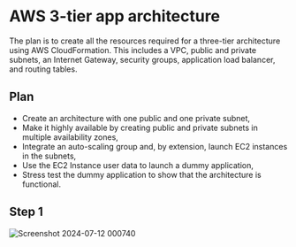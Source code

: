 # AWS 3-tier app architecture
The plan is to create all the resources required for a three-tier architecture using AWS CloudFormation. This includes a VPC, public and private subnets, 
an Internet Gateway, security groups, application load balancer, and routing tables.
## Plan
- Create an architecture with one public and one private subnet,
- Make it highly available by creating public and private subnets in multiple availability zones,
- Integrate an auto-scaling group and, by extension, launch EC2 instances in the subnets,
- Use the EC2 Instance user data to launch a dummy application,
- Stress test the dummy application to show that the architecture is functional.

## Step 1
![Screenshot 2024-07-12 000740](https://github.com/user-attachments/assets/6df62c8e-872c-42d9-92de-979e520e962b)
